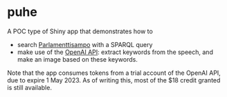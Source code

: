# puhe

A POC type of Shiny app that demonstrates how to 

* search [Parlamenttisampo](https://parlamenttisampo.fi/fi) with a SPARQL query
* make use of the [OpenAI API](https://platform.openai.com/): extract keywords from the speech, and make an image based on these keywords.

Note that the app consumes tokens from a trial account of the OpenAI API, due to expire 1 May 2023. As of writing this, most of the $18 credit granted is still available.
